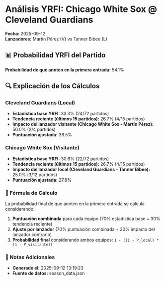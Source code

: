 # Análisis YRFI: Chicago White Sox @ Cleveland Guardians

**Fecha:** 2025-09-12  
**Lanzadores:** Martín Pérez (V) vs Tanner Bibee (L)

## 📊 Probabilidad YRFI del Partido

**Probabilidad de que anoten en la primera entrada:** 54.1%

## 🔍 Explicación de los Cálculos

### Cleveland Guardians (Local)
- **Estadística base YRFI:** 33.3% (24/72 partidos)
- **Tendencia reciente (últimos 15 partidos):** 26.7% (4/15 partidos)
- **Impacto del lanzador visitante (Chicago White Sox - Martín Pérez):** 50.0% (2/4 partidos)
- **Puntuación ajustada:** 36.5%

### Chicago White Sox (Visitante)
- **Estadística base YRFI:** 30.6% (22/72 partidos)
- **Tendencia reciente (últimos 15 partidos):** 26.7% (4/15 partidos)
- **Impacto del lanzador local (Cleveland Guardians - Tanner Bibee):** 25.0% (3/12 partidos)
- **Puntuación ajustada:** 27.8%

### 📝 Fórmula de Cálculo

La probabilidad final de que anoten en la primera entrada se calcula considerando:
1. **Puntuación combinada** para cada equipo (70% estadística base + 30% tendencia reciente)
2. **Ajuste por lanzador** (70% puntuación combinada + 30% impacto del lanzador contrario)
3. **Probabilidad final** considerando ambos equipos: `1 - ((1 - P_local) * (1 - P_visitante))`

### 📌 Notas Adicionales

- **Generado el:** 2025-09-12 13:19:23
- **Fuente de datos:** season_data.json
